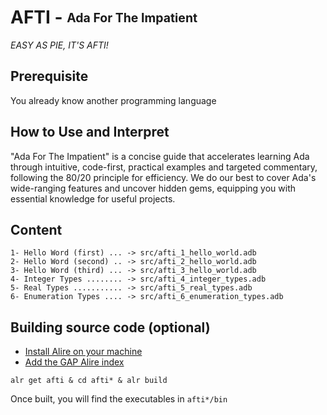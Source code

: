 # AFTI - <sub><sup>Ada For The Impatient</sup></sub>

*EASY AS PIE, IT'S AFTI!*

## Prerequisite
You already know another programming language

## How to Use and Interpret

"Ada For The Impatient" is a concise guide that accelerates learning Ada through intuitive, code-first, practical examples and targeted commentary, following the 80/20 principle for efficiency. We do our best to cover Ada's wide-ranging features and uncover hidden gems, equipping you with essential knowledge for useful projects.

## Content

```
1- Hello Word (first) ... -> src/afti_1_hello_world.adb    
2- Hello Word (second) .. -> src/afti_2_hello_world.adb    
3- Hello Word (third) ... -> src/afti_3_hello_world.adb    
4- Integer Types ........ -> src/afti_4_integer_types.adb    
5- Real Types ........... -> src/afti_5_real_types.adb    
6- Enumeration Types .... -> src/afti_6_enumeration_types.adb    
```

## Building source code (optional)
 - [Install Alire on your machine](https://github.com/GNAT-Academic-Program/.github/blob/main/profile/readme.md#install-alire-an-ada-package-manager)
 - [Add the GAP Alire index](https://github.com/GNAT-Academic-Program/.github/blob/main/profile/readme.md#add-the-gap-alire-index-important)
```
alr get afti & cd afti* & alr build
```
Once built, you will find the executables in `afti*/bin`
